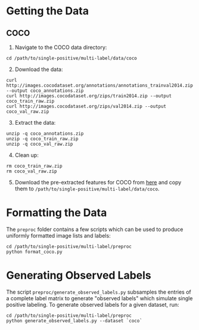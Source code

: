 # Getting the Data
## COCO

1. Navigate to the COCO data directory:
```
cd /path/to/single-positive/multi-label/data/coco
```
2. Download the data:
```
curl http://images.cocodataset.org/annotations/annotations_trainval2014.zip --output coco_annotations.zip
curl http://images.cocodataset.org/zips/train2014.zip --output coco_train_raw.zip
curl http://images.cocodataset.org/zips/val2014.zip --output coco_val_raw.zip
```
3. Extract the data:
```
unzip -q coco_annotations.zip
unzip -q coco_train_raw.zip
unzip -q coco_val_raw.zip
```
4. Clean up:
```
rm coco_train_raw.zip
rm coco_val_raw.zip
```
5. Download the pre-extracted features for COCO from [here](https://zenodo.org/records/10162606) and copy them to `/path/to/single-positive/multi-label/data/coco`.
# Formatting the Data
The `preproc` folder contains a few scripts which can be used to produce uniformly formatted image lists and labels:
```
cd /path/to/single-positive/multi-label/preproc
python format_coco.py
```
# Generating Observed Labels
The script `preproc/generate_observed_labels.py` subsamples the entries of a complete label matrix to generate "observed labels" which simulate single positive labeling. To generate observed labels for a given dataset, run:
```
cd /path/to/single-positive/multi-label/preproc
python generate_observed_labels.py --dataset `coco`